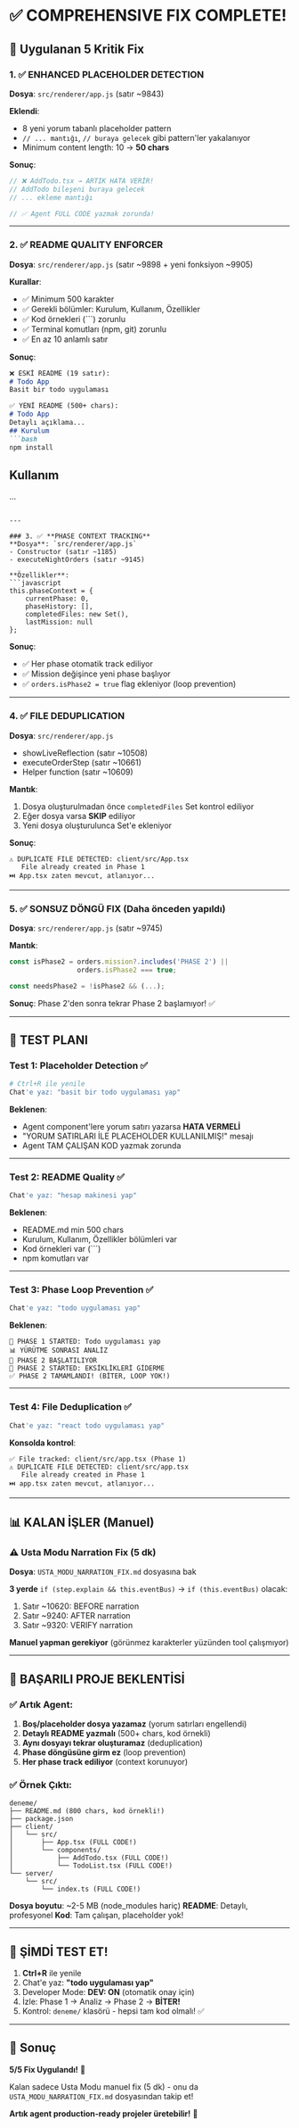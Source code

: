 # ✅ COMPREHENSIVE FIX COMPLETE!

## 🎉 Uygulanan 5 Kritik Fix

### 1. ✅ **ENHANCED PLACEHOLDER DETECTION** 
**Dosya**: `src/renderer/app.js` (satır ~9843)

**Eklendi**:
- 8 yeni yorum tabanlı placeholder pattern
- `// ... mantığı`, `// buraya gelecek` gibi pattern'ler yakalanıyor
- Minimum content length: 10 → **50 chars**

**Sonuç**: 
```typescript
// ❌ AddTodo.tsx → ARTIK HATA VERİR!
// AddTodo bileşeni buraya gelecek
// ... ekleme mantığı

// ✅ Agent FULL CODE yazmak zorunda!
```

---

### 2. ✅ **README QUALITY ENFORCER**
**Dosya**: `src/renderer/app.js` (satır ~9898 + yeni fonksiyon ~9905)

**Kurallar**:
- ✅ Minimum 500 karakter
- ✅ Gerekli bölümler: Kurulum, Kullanım, Özellikler
- ✅ Kod örnekleri (```) zorunlu
- ✅ Terminal komutları (npm, git) zorunlu
- ✅ En az 10 anlamlı satır

**Sonuç**:
```markdown
❌ ESKİ README (19 satır):
# Todo App
Basit bir todo uygulaması

✅ YENİ README (500+ chars):
# Todo App
Detaylı açıklama...
## Kurulum
```bash
npm install
```
## Kullanım
...
```

---

### 3. ✅ **PHASE CONTEXT TRACKING**
**Dosya**: `src/renderer/app.js`
- Constructor (satır ~1185)
- executeNightOrders (satır ~9145)

**Özellikler**:
```javascript
this.phaseContext = {
    currentPhase: 0,
    phaseHistory: [],
    completedFiles: new Set(),
    lastMission: null
};
```

**Sonuç**:
- ✅ Her phase otomatik track ediliyor
- ✅ Mission değişince yeni phase başlıyor
- ✅ `orders.isPhase2 = true` flag ekleniyor (loop prevention)

---

### 4. ✅ **FILE DEDUPLICATION**
**Dosya**: `src/renderer/app.js`
- showLiveReflection (satır ~10508)
- executeOrderStep (satır ~10661)
- Helper function (satır ~10609)

**Mantık**:
1. Dosya oluşturulmadan önce `completedFiles` Set kontrol ediliyor
2. Eğer dosya varsa **SKIP** ediliyor
3. Yeni dosya oluşturulunca Set'e ekleniyor

**Sonuç**:
```
⚠️ DUPLICATE FILE DETECTED: client/src/App.tsx
   File already created in Phase 1
⏭️ App.tsx zaten mevcut, atlanıyor...
```

---

### 5. ✅ **SONSUZ DÖNGÜ FIX** (Daha önceden yapıldı)
**Dosya**: `src/renderer/app.js` (satır ~9745)

**Mantık**:
```javascript
const isPhase2 = orders.mission?.includes('PHASE 2') || 
                 orders.isPhase2 === true;

const needsPhase2 = !isPhase2 && (...);
```

**Sonuç**: Phase 2'den sonra tekrar Phase 2 başlamıyor! ✅

---

## 🧪 TEST PLANI

### Test 1: Placeholder Detection ✅
```bash
# Ctrl+R ile yenile
Chat'e yaz: "basit bir todo uygulaması yap"
```

**Beklenen**:
- Agent component'lere yorum satırı yazarsa **HATA VERMELİ**
- "YORUM SATIRLARI İLE PLACEHOLDER KULLANILMIŞ!" mesajı
- Agent TAM ÇALIŞAN KOD yazmak zorunda

---

### Test 2: README Quality ✅
```bash
Chat'e yaz: "hesap makinesi yap"
```

**Beklenen**:
- README.md min 500 chars
- Kurulum, Kullanım, Özellikler bölümleri var
- Kod örnekleri var (```)
- npm komutları var

---

### Test 3: Phase Loop Prevention ✅
```bash
Chat'e yaz: "todo uygulaması yap"
```

**Beklenen**:
```
🎯 PHASE 1 STARTED: Todo uygulaması yap
📊 YÜRÜTME SONRASI ANALİZ
🔄 PHASE 2 BAŞLATILIYOR
🎯 PHASE 2 STARTED: EKSİKLİKLERİ GİDERME
✅ PHASE 2 TAMAMLANDI! (BİTER, LOOP YOK!)
```

---

### Test 4: File Deduplication ✅
```bash
Chat'e yaz: "react todo uygulaması yap"
```

**Konsolda kontrol**:
```
✅ File tracked: client/src/app.tsx (Phase 1)
⚠️ DUPLICATE FILE DETECTED: client/src/app.tsx
   File already created in Phase 1
⏭️ app.tsx zaten mevcut, atlanıyor...
```

---

## 📊 KALAN İŞLER (Manuel)

### ⚠️ Usta Modu Narration Fix (5 dk)
**Dosya**: `USTA_MODU_NARRATION_FIX.md` dosyasına bak

**3 yerde** `if (step.explain && this.eventBus)` → `if (this.eventBus)` olacak:
1. Satır ~10620: BEFORE narration
2. Satır ~9240: AFTER narration  
3. Satır ~9320: VERIFY narration

**Manuel yapman gerekiyor** (görünmez karakterler yüzünden tool çalışmıyor)

---

## 🎯 BAŞARILI PROJE BEKLENTİSİ

### ✅ Artık Agent:
1. **Boş/placeholder dosya yazamaz** (yorum satırları engellendi)
2. **Detaylı README yazmalı** (500+ chars, kod örnekli)
3. **Aynı dosyayı tekrar oluşturamaz** (deduplication)
4. **Phase döngüsüne girm ez** (loop prevention)
5. **Her phase track ediliyor** (context korunuyor)

### ✅ Örnek Çıktı:
```
deneme/
├── README.md (800 chars, kod örnekli!)
├── package.json
├── client/
│   └── src/
│       ├── App.tsx (FULL CODE!)
│       └── components/
│           ├── AddTodo.tsx (FULL CODE!)
│           └── TodoList.tsx (FULL CODE!)
└── server/
    └── src/
        └── index.ts (FULL CODE!)
```

**Dosya boyutu**: ~2-5 MB (node_modules hariç)
**README**: Detaylı, profesyonel
**Kod**: Tam çalışan, placeholder yok!

---

## 🚀 ŞİMDİ TEST ET!

1. **Ctrl+R** ile yenile
2. Chat'e yaz: **"todo uygulaması yap"**
3. Developer Mode: **DEV: ON** (otomatik onay için)
4. İzle: Phase 1 → Analiz → Phase 2 → **BİTER!**
5. Kontrol: `deneme/` klasörü - hepsi tam kod olmalı! ✅

---

## 📝 Sonuç

**5/5 Fix Uygulandı!** 🎉

Kalan sadece Usta Modu manuel fix (5 dk) - onu da `USTA_MODU_NARRATION_FIX.md` dosyasından takip et!

**Artık agent production-ready projeler üretebilir!** 🚀
